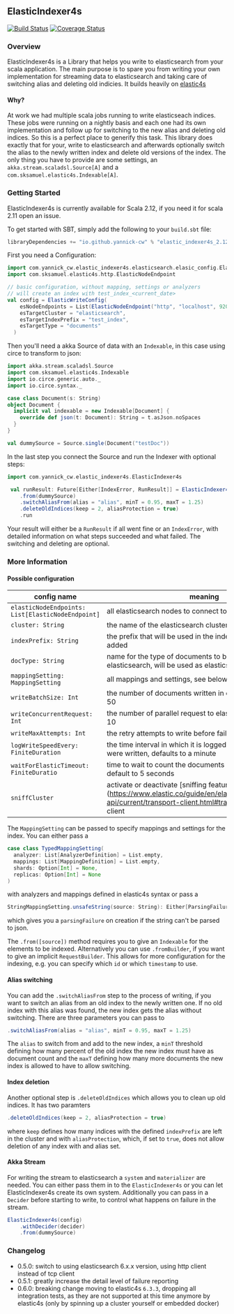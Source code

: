 ## ElasticIndexer4s

[![Build Status](https://travis-ci.org/yannick-cw/elastic-indexer4s.svg?branch=master)](https://travis-ci.org/yannick-cw/elastic-indexer4s)
[![Coverage Status](https://coveralls.io/repos/github/yannick-cw/elastic-indexer4s/badge.svg?branch=master)](https://coveralls.io/github/yannick-cw/elastic-indexer4s?branch=master)


### Overview

ElasticIndexer4s is a Library that helps you write to elasticsearch from your scala application.
The main purpose is to spare you from writing your own implementation for streaming data to elasticsearch
and taking care of switching alias and deleting old indicies.
It builds heavily on [elastic4s](https://github.com/sksamuel/elastic4s)

#### Why?

At work we had multiple scala jobs running to write elasticseach indices. These jobs were running on a
nightly basis and each one had its own implementation and follow up for switching to the new alias and deleting old indices.
So this is a perfect place to generify this task. This library does exactly that for your, write to elasticsearch and
afterwards optionally switch the alias to the newly written index and delete old versions of the index.
The only thing you have to provide are some settings, an `akka.stream.scaladsl.Source[A]` and a `com.sksamuel.elastic4s.Indexable[A]`. 


### Getting Started

ElasticIndexer4s is currently available for Scala 2.12, if you need it for scala 2.11 open an issue.

To get started with SBT, simply add the following to your `build.sbt`
file:

```scala
libraryDependencies += "io.github.yannick-cw" % "elastic_indexer4s_2.12" % "0.6.4"
```

First you need a Configuration:
```scala
import com.yannick_cw.elastic_indexer4s.elasticsearch.elasic_config.ElasticWriteConfig
import com.sksamuel.elastic4s.http.ElasticNodeEndpoint

// basic configuration, without mapping, settings or analyzers
// will create an index with test_index_<current_date>
val config = ElasticWriteConfig(
    esNodeEndpoints = List(ElasticNodeEndpoint("http", "localhost", 9200, None))
    esTargetCluster = "elasticsearch",
    esTargetIndexPrefix = "test_index",
    esTargetType = "documents"
  )
```

Then you'll need a akka Source of data with an `Indexable`, in this case using circe to transform to json:
```scala
import akka.stream.scaladsl.Source
import com.sksamuel.elastic4s.Indexable
import io.circe.generic.auto._
import io.circe.syntax._

case class Document(s: String)
object Document {
  implicit val indexable = new Indexable[Document] {
    override def json(t: Document): String = t.asJson.noSpaces
  }
}

val dummySource = Source.single(Document("testDoc"))
```

In the last step you connect the Source and run the Indexer with optional steps:
```scala
import com.yannick_cw.elastic_indexer4s.ElasticIndexer4s

 val runResult: Future[Either[IndexError, RunResult]] = ElasticIndexer4s(config)
    .from(dummySource)
    .switchAliasFrom(alias = "alias", minT = 0.95, maxT = 1.25)
    .deleteOldIndices(keep = 2, aliasProtection = true)
    .run
```

Your result will either be a `RunResult` if all went fine or an `IndexError`, with detailed information on what
steps succeeded and what failed.
The switching and deleting are optional.

### More Information

#### Possible configuration

| config name             | meaning           |
| ---------------------- | ----------------- |
|`elasticNodeEndpoints: List[ElasticNodeEndpoint]`  |        all elasticsearch nodes to connect to       |
|`cluster: String`  |     the name of the elasticsearch cluster          |
|`indexPrefix: String`  |    the prefix that will be used in the index name, a date will be added           |
|`docType: String`  |      name for the type of documents to be writte to elasticsearch, will be used as elasticsearch `type`        |
|`mappingSetting: MappingSetting` |     all mappings and settings, see below for more details          |
|`writeBatchSize: Int`  |       the number of documents written in one batch, default to 50        |
|`writeConcurrentRequest: Int`  |     the number of parallel request to elasticsearch, defaults to 10          |
|`writeMaxAttempts: Int`  |     the retry attempts to write before failure, defaults to 5          |
|`logWriteSpeedEvery: FiniteDuration` |    the time interval in which it is logged how many documents were written, defaults to a minute           |
|`waitForElasticTimeout: FiniteDuratio` |    time to wait to count the documents before switching alias, default to 5 seconds           |
|`sniffCluster` |    activate or deactivate [sniffing feature] (https://www.elastic.co/guide/en/elasticsearch/client/java-api/current/transport-client.html#transport-client) for the client


The `MappingSetting` can be passed to specify mappings and settings for the index.
You can either pass a
```scala
case class TypedMappingSetting(
  analyzer: List[AnalyzerDefinition] = List.empty,
  mappings: List[MappingDefinition] = List.empty,
  shards: Option[Int] = None,
  replicas: Option[Int] = None
)
```
with analyzers and mappings defined in elastic4s syntax or pass a
 ```scala
 StringMappingSetting.unsafeString(source: String): Either[ParsingFailure, MappingSetting]
 ```
 which gives you a `parsingFailure` on creation if the string can't be parsed to json.
 
 The `.from([source])` method requires you to give an `Indexable` for the elements to be indexed. Alternatively
 you can use `.fromBuilder`, if you want to give an implicit `RequestBuilder`. This allows for more configuration
 for the indexing, e.g. you can specify which `id` or which `timestamp` to use.
 
 #### Alias switching
 
 You can add the `.switchAliasFrom` step to the process of writing, if you want to switch an alias from
 an old index to the newly written one. If no old index with this alias was found, the new index gets
 the alias without switching.
 There are three parameters you can pass to
 ```scala
 .switchAliasFrom(alias = "alias", minT = 0.95, maxT = 1.25)
 ```
 The `alias` to switch from and add to the new index, a `minT` threshold defining how many percent of the old
 index the new index must have as document count and the `maxT` defining how many more documents the
 new index is allowed to have to allow switching.

 #### Index deletion
 
 Another optional step is `.deleteOldIndices` which allows you to clean up old indices.
 It has two paramters
 ```scala
 .deleteOldIndices(keep = 2, aliasProtection = true)
```
where `keep` defines how many indices with the defined `indexPrefix` are left in the cluster and
with `aliasProtection`, which, if set to `true`, does not allow deletion of any index with and alias set.

#### Akka Stream
For writing the stream to elasticsearch a `system` and `materializer` are needed. You can either pass them in to the
`ElasticIndexer4s` or you can let ElasticIndexer4s create its own system.
Additionally you can pass in a `Decider` before starting to write, to control what happens on failure in the stream.
```scala
ElasticIndexer4s(config)
    .withDecider(decider)  
    .from(dummySource)
```

### Changelog

* 0.5.0: switch to using elasticsearch 6.x.x version, using http client instead of tcp client
* 0.5.1: greatly increase the detail level of failure reporting
* 0.6.0: breaking change moving to elastic4s `6.3.3`, dropping all integration tests, as they are not supported at this time anymore by elastic4s (only by spinning up a cluster yourself or embedded docker)
